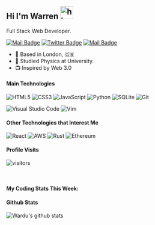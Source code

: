 ## Hi I'm Warren <img src="https://raw.githubusercontent.com/seanprashad/slackmoji/master/emoji/parrots/parrot-aussie.gif" width="34px" alt="hi">

Full Stack Web Developer.

[![Mail Badge](https://img.shields.io/badge/-@wardu-e84393?style=flat&labelColor=e84393&logo=instagram&logoColor=white)](https://instagram.com/wardu77)
[![Twitter Badge](https://img.shields.io/badge/-@WarrenDubery-1ca0f1?style=flat&labelColor=1ca0f1&logo=twitter&logoColor=white&link=https://twitter.com/WarrenDubery)](https://twitter.com/WarrenDubery)
[![Mail Badge](https://img.shields.io/badge/-wardu-c0392b?style=flat&labelColor=c0392b&logo=gmail&logoColor=white)](mailto:wardu77@protonmail.com)

<!-- TODO: Add last video link -->

- :bridge_at_night: Based in London, :gb:
- :milky_way: Studied Physics at University.
- :tv: Inspired by Web 3.0

#### Main Technologies

![HTML5](https://img.shields.io/badge/html5-%23E34F26.svg?style=for-the-badge&logo=html5&logoColor=white) ![CSS3](https://img.shields.io/badge/css3-%231572B6.svg?style=for-the-badge&logo=css3&logoColor=white) ![JavaScript](https://img.shields.io/badge/javascript-%23323330.svg?style=for-the-badge&logo=javascript&logoColor=%23F7DF1E) ![Python](https://img.shields.io/badge/python-3670A0?style=for-the-badge&logo=python&logoColor=ffdd54) ![SQLite](https://img.shields.io/badge/sqlite-%2307405e.svg?style=for-the-badge&logo=sqlite&logoColor=white) ![Git](https://img.shields.io/badge/git-%23F05033.svg?style=for-the-badge&logo=git&logoColor=white)

![Visual Studio Code](https://img.shields.io/badge/Visual%20Studio%20Code-0078d7.svg?style=for-the-badge&logo=visual-studio-code&logoColor=white) ![Vim](https://img.shields.io/badge/VIM-%2311AB00.svg?style=for-the-badge&logo=vim&logoColor=white)

#### Other Technologies that Interest Me

![React](https://img.shields.io/badge/react-%2320232a.svg?style=for-the-badge&logo=react&logoColor=%2361DAFB) ![AWS](https://img.shields.io/badge/AWS-%23FF9900.svg?style=for-the-badge&logo=amazon-aws&logoColor=white) ![Rust](https://img.shields.io/badge/rust-%23000000.svg?style=for-the-badge&logo=rust&logoColor=white) ![Ethereum](https://img.shields.io/badge/Ethereum-3C3C3D?style=for-the-badge&logo=Ethereum&logoColor=white) 

#### Profile Visits

![visitors](https://visitor-badge.glitch.me/badge?page_id=iWardu.Wardu)

<br>

#### My Coding Stats This Week:

<!--START_SECTION:waka-->

<!--END_SECTION:waka-->

#### Github Stats

![Wardu's github stats](https://github-readme-stats.vercel.app/api?username=Wardu&count_private=true&theme=tokyonight&hide=contribs,prs)

